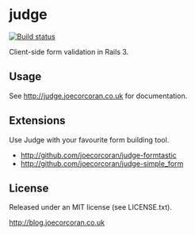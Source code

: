 judge
=====

[![Build status](https://secure.travis-ci.org/joecorcoran/judge.png?branch=engine)](http://travis-ci.org/joecorcoran/judge)

Client-side form validation in Rails 3.

Usage
-----

See http://judge.joecorcoran.co.uk for documentation.

Extensions
----------

Use Judge with your favourite form building tool.

* http://github.com/joecorcoran/judge-formtastic
* http://github.com/joecorcoran/judge-simple_form

License
-------

Released under an MIT license (see LICENSE.txt).

http://blog.joecorcoran.co.uk